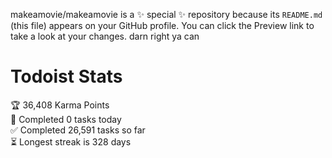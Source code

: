 makeamovie/makeamovie is a ✨ special ✨ repository because its `README.md` (this file) appears on your GitHub profile.
You can click the Preview link to take a look at your changes. darn right ya can

# Todoist Stats

<!-- TODO-IST:START -->
🏆  36,408 Karma Points           
🌸  Completed 0 tasks today           
✅  Completed 26,591 tasks so far           
⏳  Longest streak is 328 days
<!-- TODO-IST:END -->